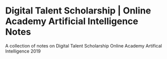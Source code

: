 # Digital Talent Scholarship | Online Academy Artificial Intelligence Notes
A collection of notes on Digital Talent Scholarship Online Academy Artifical Intelligence 2019
